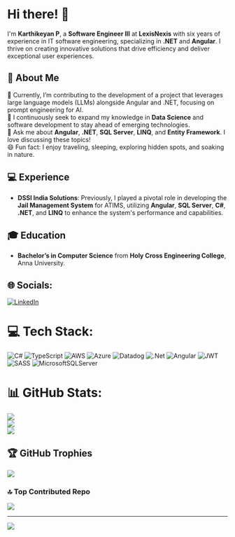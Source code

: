 # Hi there! 👋

I'm **Karthikeyan P**, a **Software Engineer III** at **LexisNexis** with six years of experience in IT software engineering, specializing in **.NET** and **Angular**. I thrive on creating innovative solutions that drive efficiency and deliver exceptional user experiences.

## 💫 About Me
🔭 Currently, I’m contributing to the development of a project that leverages large language models (LLMs) alongside Angular and .NET, focusing on prompt engineering for AI.<br>
🌱 I continuously seek to expand my knowledge in **Data Science** and software development to stay ahead of emerging technologies.<br>
💬 Ask me about **Angular**, **.NET**, **SQL Server**, **LINQ**, and **Entity Framework**. I love discussing these topics!<br>
😄 Fun fact: I enjoy traveling, sleeping, exploring hidden spots, and soaking in nature.

## 💻 Experience
- **DSSI India Solutions**: Previously, I played a pivotal role in developing the **Jail Management System** for ATIMS, utilizing **Angular**, **SQL Server**, **C#**, **.NET**, and **LINQ** to enhance the system's performance and capabilities.

## 🎓 Education
- **Bachelor’s in Computer Science** from **Holy Cross Engineering College**, Anna University.

## 🌐 Socials:
[![LinkedIn](https://img.shields.io/badge/LinkedIn-%230077B5.svg?logo=linkedin&logoColor=white)](https://www.linkedin.com/in/karthikeyan-p-516566159/) 

# 💻 Tech Stack:
![C#](https://img.shields.io/badge/c%23-%23239120.svg?style=for-the-badge&logo=csharp&logoColor=white) ![TypeScript](https://img.shields.io/badge/typescript-%23007ACC.svg?style=for-the-badge&logo=typescript&logoColor=white) ![AWS](https://img.shields.io/badge/AWS-%23FF9900.svg?style=for-the-badge&logo=amazon-aws&logoColor=white) ![Azure](https://img.shields.io/badge/azure-%230072C6.svg?style=for-the-badge&logo=microsoftazure&logoColor=white) ![Datadog](https://img.shields.io/badge/datadog-%23632CA6.svg?style=for-the-badge&logo=datadog&logoColor=white) ![.Net](https://img.shields.io/badge/.NET-5C2D91?style=for-the-badge&logo=.net&logoColor=white) ![Angular](https://img.shields.io/badge/angular-%23DD0031.svg?style=for-the-badge&logo=angular&logoColor=white) ![JWT](https://img.shields.io/badge/JWT-black?style=for-the-badge&logo=JSON%20web%20tokens) ![SASS](https://img.shields.io/badge/SASS-hotpink.svg?style=for-the-badge&logo=SASS&logoColor=white) ![MicrosoftSQLServer](https://img.shields.io/badge/Microsoft%20SQL%20Server-CC2927?style=for-the-badge&logo=microsoft%20sql%20server&logoColor=white)
# 📊 GitHub Stats:
![](https://github-readme-stats.vercel.app/api?username=Karthik22296&theme=dark&hide_border=false&include_all_commits=true&count_private=true)<br/>
![](https://github-readme-streak-stats.herokuapp.com/?user=Karthik22296&theme=dark&hide_border=false)<br/>
![](https://github-readme-stats.vercel.app/api/top-langs/?username=Karthik22296&theme=dark&hide_border=false&include_all_commits=true&count_private=true&layout=compact)

## 🏆 GitHub Trophies
![](https://github-profile-trophy.vercel.app/?username=Karthik22296&theme=dark&no-frame=false&no-bg=true&margin-w=4)

### 🔝 Top Contributed Repo
![](https://github-contributor-stats.vercel.app/api?username=Karthik22296&limit=5&theme=dark&combine_all_yearly_contributions=true)

---
[![](https://visitcount.itsvg.in/api?id=Karthik22296&icon=0&color=0)](https://visitcount.itsvg.in)

